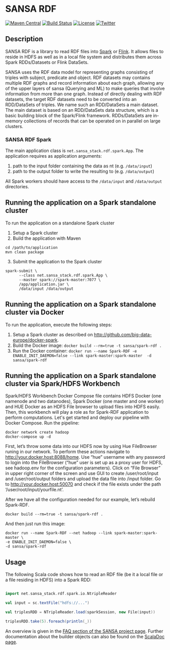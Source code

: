# SANSA RDF
[![Maven Central](https://maven-badges.herokuapp.com/maven-central/net.sansa-stack/sansa-rdf-parent_2.11/badge.svg)](https://maven-badges.herokuapp.com/maven-central/net.sansa-stack/sansa-rdf-parent_2.11)
[![Build Status](https://ci.aksw.org/jenkins/job/SANSA%20RDF/job/develop/badge/icon)](https://ci.aksw.org/jenkins/job/SANSA%20RDF/job/develop/)
[![License](https://img.shields.io/badge/License-Apache%202.0-blue.svg)](https://opensource.org/licenses/Apache-2.0)
[![Twitter](https://img.shields.io/twitter/follow/SANSA_Stack.svg?style=social)](https://twitter.com/SANSA_Stack)

## Description
SANSA RDF is a library to read RDF files into [Spark](https://spark.apache.org) or [Flink](https://flink.apache.org). It allows files to reside in HDFS as well as in a local file system and distributes them across Spark RDDs/Datasets or Flink DataSets.


SANSA uses the RDF data model for representing graphs consisting of triples with subject, predicate and object. RDF datasets may contains multiple RDF graphs and record information about each graph, allowing any of the upper layers of sansa (Querying and ML) to make queries that involve information from more than one graph. Instead of directly dealing with RDF datasets, the target RDF datasets need to be converted into an RDD/DataSets of triples. We name such an RDD/DataSets a main dataset. The main dataset is based on an RDD/DataSets data structure, which is a basic building block of the Spark/Flink framework. RDDs/DataSets are in-memory collections of records that can be operated on in parallel on large clusters.

### SANSA RDF Spark
The main application class is `net.sansa_stack.rdf.spark.App`.
The application requires as application arguments:

1. path to the input folder containing the data as nt (e.g. `/data/input`)
2. path to the output folder to write the resulting to (e.g. `/data/output`)

All Spark workers should have access to the `/data/input` and `/data/output` directories.

## Running the application on a Spark standalone cluster

To run the application on a standalone Spark cluster

1. Setup a Spark cluster
2. Build the application with Maven

  ```
  cd /path/to/application
  mvn clean package
  ```

3. Submit the application to the Spark cluster

  ```
  spark-submit \
		--class net.sansa_stack.rdf.spark.App \
		--master spark://spark-master:7077 \
 		/app/application.jar \
		/data/input /data/output  
  ```

## Running the application on a Spark standalone cluster via Docker

To run the application, execute the following steps:

1. Setup a Spark cluster as described on http://github.com/big-data-europe/docker-spark.
2. Build the Docker image:
`docker build --rm=true -t sansa/spark-rdf .`
3. Run the Docker container:
`docker run --name Spark-RDF -e ENABLE_INIT_DAEMON=false --link spark-master:spark-master  -d sansa/spark-rdf`

## Running the application on a Spark standalone cluster via Spark/HDFS Workbench

Spark/HDFS Workbench Docker Compose file contains HDFS Docker (one namenode and two datanodes), Spark Docker (one master and one worker) and HUE Docker as an HDFS File browser to upload files into HDFS easily. Then, this workbench will play a role as for Spark-RDF application to perform computations.
Let's get started and deploy our pipeline with Docker Compose.
Run the pipeline:

  ```
docker network create hadoop
docker-compose up -d
  ```
First, let’s throw some data into our HDFS now by using Hue FileBrowser runing in our network. To perform these actions navigate to http://your.docker.host:8088/home. Use “hue” username with any password to login into the FileBrowser (“hue” user is set up as a proxy user for HDFS, see hadoop.env for the configuration parameters). Click on “File Browser” in upper right corner of the screen and use GUI to create /user/root/input and /user/root/output folders and upload the data file into /input folder.
Go to http://your.docker.host:50070 and check if the file exists under the path ‘/user/root/input/yourfile.nt’.

After we have all the configuration needed for our example, let’s rebuild Spark-RDF.

```
docker build --rm=true -t sansa/spark-rdf .
```
And then just run this image:
```
docker run --name Spark-RDF --net hadoop --link spark-master:spark-master \
-e ENABLE_INIT_DAEMON=false \
-d sansa/spark-rdf
```

## Usage

The following Scala code shows how to read an RDF file (be it a local file or a file residing in HDFS) into a Spark RDD:
```scala

import net.sansa_stack.rdf.spark.io.NtripleReader

val input = sc.textFile("hdfs://...")

val triplesRDD = NTripleReader.load(sparkSession, new File(input))

triplesRDD.take(5).foreach(println(_))
```
An overview is given in the [FAQ section of the SANSA project page](http://sansa-stack.net/faq/#rdf-processing). Further documentation about the builder objects can also be found on the [ScalaDoc page](http://sansa-stack.net/scaladocs/).
